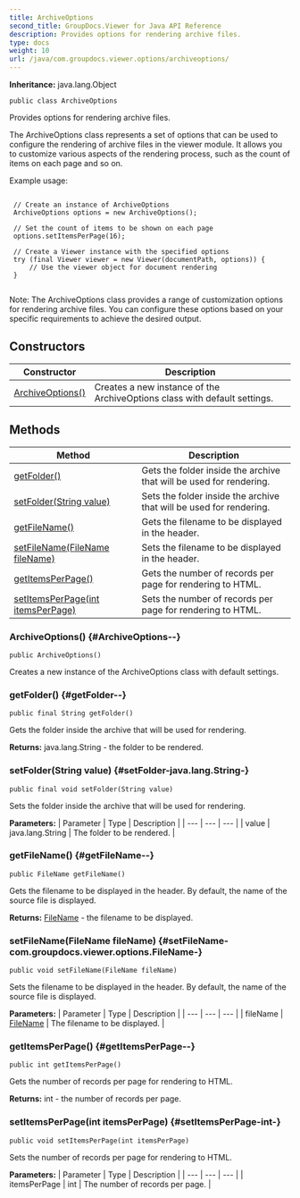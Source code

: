 ```yaml
---
title: ArchiveOptions
second_title: GroupDocs.Viewer for Java API Reference
description: Provides options for rendering archive files.
type: docs
weight: 10
url: /java/com.groupdocs.viewer.options/archiveoptions/
---
```

**Inheritance:**
java.lang.Object
```
public class ArchiveOptions
```

Provides options for rendering archive files.

The  ArchiveOptions  class represents a set of options that can be used to configure the rendering of archive files in the viewer module. It allows you to customize various aspects of the rendering process, such as the count of items on each page and so on.

Example usage:

```

 // Create an instance of ArchiveOptions
 ArchiveOptions options = new ArchiveOptions();

 // Set the count of items to be shown on each page
 options.setItemsPerPage(16);

 // Create a Viewer instance with the specified options
 try (final Viewer viewer = new Viewer(documentPath, options)) {
     // Use the viewer object for document rendering
 }
 
```

Note: The  ArchiveOptions  class provides a range of customization options for rendering archive files. You can configure these options based on your specific requirements to achieve the desired output.
## Constructors

| Constructor | Description |
| --- | --- |
| [ArchiveOptions()](#ArchiveOptions--) | Creates a new instance of the ArchiveOptions class with default settings. |
## Methods

| Method | Description |
| --- | --- |
| [getFolder()](#getFolder--) | Gets the folder inside the archive that will be used for rendering. |
| [setFolder(String value)](#setFolder-java.lang.String-) | Sets the folder inside the archive that will be used for rendering. |
| [getFileName()](#getFileName--) | Gets the filename to be displayed in the header. |
| [setFileName(FileName fileName)](#setFileName-com.groupdocs.viewer.options.FileName-) | Sets the filename to be displayed in the header. |
| [getItemsPerPage()](#getItemsPerPage--) | Gets the number of records per page for rendering to HTML. |
| [setItemsPerPage(int itemsPerPage)](#setItemsPerPage-int-) | Sets the number of records per page for rendering to HTML. |
### ArchiveOptions() {#ArchiveOptions--}
```
public ArchiveOptions()
```


Creates a new instance of the ArchiveOptions class with default settings.

### getFolder() {#getFolder--}
```
public final String getFolder()
```


Gets the folder inside the archive that will be used for rendering.

**Returns:**
java.lang.String - the folder to be rendered.
### setFolder(String value) {#setFolder-java.lang.String-}
```
public final void setFolder(String value)
```


Sets the folder inside the archive that will be used for rendering.

**Parameters:**
| Parameter | Type | Description |
| --- | --- | --- |
| value | java.lang.String | The folder to be rendered. |

### getFileName() {#getFileName--}
```
public FileName getFileName()
```


Gets the filename to be displayed in the header. By default, the name of the source file is displayed.

**Returns:**
[FileName](../../com.groupdocs.viewer.options/filename) - the filename to be displayed.
### setFileName(FileName fileName) {#setFileName-com.groupdocs.viewer.options.FileName-}
```
public void setFileName(FileName fileName)
```


Sets the filename to be displayed in the header. By default, the name of the source file is displayed.

**Parameters:**
| Parameter | Type | Description |
| --- | --- | --- |
| fileName | [FileName](../../com.groupdocs.viewer.options/filename) | The filename to be displayed. |

### getItemsPerPage() {#getItemsPerPage--}
```
public int getItemsPerPage()
```


Gets the number of records per page for rendering to HTML.

**Returns:**
int - the number of records per page.
### setItemsPerPage(int itemsPerPage) {#setItemsPerPage-int-}
```
public void setItemsPerPage(int itemsPerPage)
```


Sets the number of records per page for rendering to HTML.

**Parameters:**
| Parameter | Type | Description |
| --- | --- | --- |
| itemsPerPage | int | The number of records per page. |


